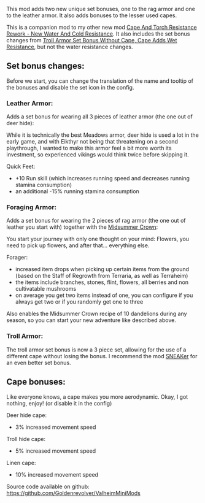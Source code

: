 This mod adds two new unique set bonuses, one to the rag armor and one to the leather armor. It also adds bonuses to the lesser used capes.

This is a companion mod to my other new mod [Cape And Torch Resistance Rework - New Water And Cold Resistance](https://valheim.thunderstore.io/package/Goldenrevolver/Cape_And_Torch_Resistance_Rework_And_New_Water_And_Cold_Resistance/).
It also includes the set bonus changes from [Troll Armor Set Bonus Without Cape, Cape Adds Wet Resistance](https://valheim.thunderstore.io/package/Goldenrevolver/Troll_Armor_Set_Bonus_Without_Cape_But_Cape_Adds_Wet_Resistance/), but not the water resistance changes.


## Set bonus changes:

Before we start, you can change the translation of the name and tooltip of the bonuses and disable the set icon in the config.


### Leather Armor:

Adds a set bonus for wearing all 3 pieces of leather armor (the one out of deer hide):

While it is technically the best Meadows armor, deer hide is used a lot in the early game, and with Eikthyr not being that threatening on a second playthrough, I wanted to make this armor feel a bit more worth its investment, so experienced vikings would think twice before skipping it.

Quick Feet:
- +10 Run skill (which increases running speed and decreases running stamina consumption)
- an additional -15% running stamina consumption


### Foraging Armor:

Adds a set bonus for wearing the 2 pieces of rag armor (the one out of leather you start with) together with the [Midsummer Crown](https://valheim.fandom.com/wiki/Midsummer_Crown):

You start your journey with only one thought on your mind: Flowers, you need to pick up flowers, and after that... everything else.

Forager:
- increased item drops when picking up certain items from the ground (based on the Staff of Regrowth from Terraria, as well as Terraheim)
- the items include branches, stones, flint, flowers, all berries and non cultivatable mushrooms
- on average you get two items instead of one, you can configure if you always get two or if you randomly get one to three

Also enables the Midsummer Crown recipe of 10 dandelions during any season, so you can start your new adventure like described above.


### Troll Armor:

The troll armor set bonus is now a 3 piece set, allowing for the use of a different cape without losing the bonus. I recommend the mod [SNEAKer](https://valheim.thunderstore.io/package/blacks7ar/SNEAKer/) for an even better set bonus.


## Cape bonuses:

Like everyone knows, a cape makes you more aerodynamic. Okay, I got nothing, enjoy! (or disable it in the config)

Deer hide cape:
- 3% increased movement speed

Troll hide cape:
- 5% increased movement speed

Linen cape:
- 10% increased movement speed


Source code available on github: https://github.com/Goldenrevolver/ValheimMiniMods